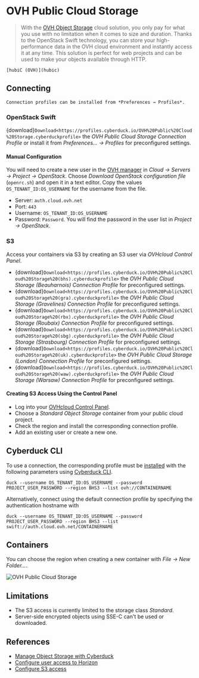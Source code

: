 OVH Public Cloud Storage
====

> With the [OVH Object Storage](https://www.ovh.com/us/public-cloud/storage/object-storage/) cloud solution, you only pay for what you use with no limitation when it comes to size and duration. Thanks to the OpenStack Swift technology, you can store your high-performance data in the OVH cloud environment and instantly access it at any time. This solution is perfect for web projects and can be used to make your objects available through HTTP.

```{seealso}
[hubiC (OVH)](hubic)
```

## Connecting

```{note}
Connection profiles can be installed from *Preferences → Profiles*.
```

### OpenStack Swift

{download}`Download<https://profiles.cyberduck.io/OVH%20Public%20Cloud%20Storage.cyberduckprofile>`  the *OVH Public Cloud Storage Connection Profile* or install it from *Preferences… → Profiles* for preconfigured settings.

#### Manual Configuration

You will need to create a new user in the [OVH manager](https://www.ovh.com/manager/cloud/) in *Cloud → Servers → Project → OpenStack*. Choose *Download OpenStack configuration file* (`openrc.sh`) and open it in a text editor. Copy the values `OS_TENANT_ID:OS_USERNAME` for the username from the file.

- Server: `auth.cloud.ovh.net`
- Port: `443`
- Username: `OS_TENANT_ID:OS_USERNAME`
- Password: `Password`. You will find the password in the user list in *Project → OpenStack*.

### S3

Access your containers via S3 by creating an S3 user via *OVHcloud Control Panel*.

- {download}`Download<https://profiles.cyberduck.io/OVH%20Public%20Cloud%20Storage%20(bhs).cyberduckprofile>` the *OVH Public Cloud Storage (Beauharnois) Connection Profile* for preconfigured settings.
- {download}`Download<https://profiles.cyberduck.io/OVH%20Public%20Cloud%20Storage%20(gra).cyberduckprofile>` the *OVH Public Cloud Storage (Gravelines) Connection Profile* for preconfigured settings.
- {download}`Download<https://profiles.cyberduck.io/OVH%20Public%20Cloud%20Storage%20(rbx).cyberduckprofile>` the *OVH Public Cloud Storage (Roubaix) Connection Profile* for preconfigured settings.
- {download}`Download<https://profiles.cyberduck.io/OVH%20Public%20Cloud%20Storage%20(sbg).cyberduckprofile>` the *OVH Public Cloud Storage (Strasbourg) Connection Profile* for preconfigured settings.
- {download}`Download<https://profiles.cyberduck.io/OVH%20Public%20Cloud%20Storage%20(uk).cyberduckprofile>` the *OVH Public Cloud Storage (London) Connection Profile* for preconfigured settings.
- {download}`Download<https://profiles.cyberduck.io/OVH%20Public%20Cloud%20Storage%20(waw).cyberduckprofile>` the *OVH Public Cloud Storage (Warsaw) Connection Profile* for preconfigured settings.

#### Creating S3 Access Using the Control Panel

- Log into your [OVHcloud Control Panel](https://us.ovhcloud.com/manager/).
- Choose a *Standard Object Storage* container from your public cloud project.
- Check the region and install the corresponding connection profile.
- Add an existing user or create a new one.

## Cyberduck CLI

To use a connection, the corresponding profile must be [installed](../../cli/index.md#profiles) with the following parameters using [Cyberduck CLI](https://duck.sh/).

	duck --username OS_TENANT_ID:OS_USERNAME --password PROJECT_USER_PASSWORD --region BHS3 --list ovh://CONTAINERNAME

Alternatively, connect using the default connection profile by specifying the authentication hostname with

	duck --username OS_TENANT_ID:OS_USERNAME --password PROJECT_USER_PASSWORD --region BHS3 --list swift://auth.cloud.ovh.net/CONTAINERNAME

## Containers

You can choose the region when creating a new container with *File → New Folder…*.

![OVH Public Cloud Storage](_images/OVH_Public_Cloud_Storage.png)

## Limitations

- The S3 access is currently limited to the storage class *Standard*.
- Server-side encrypted objects using SSE-C can't be used or downloaded.

## References
- [Manage Object Storage with Cyberduck](https://docs.ovh.com/us/en/storage/manage_object_storage_with_cyberduck/)
- [Configure user access to Horizon](https://docs.ovh.com/us/en/public-cloud/configure_user_access_to_horizon/)
- [Configure S3 access](https://support.us.ovhcloud.com/hc/en-us/articles/10695902938899-How-to-Create-a-Container-in-OVHcloud-S3-Object-Storage)